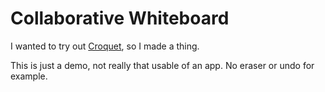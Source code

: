 # Collaborative Whiteboard

I wanted to try out [Croquet](https://www.croquet.io/), so I made a thing.

This is just a demo, not really that usable of an app. No eraser or undo for example.